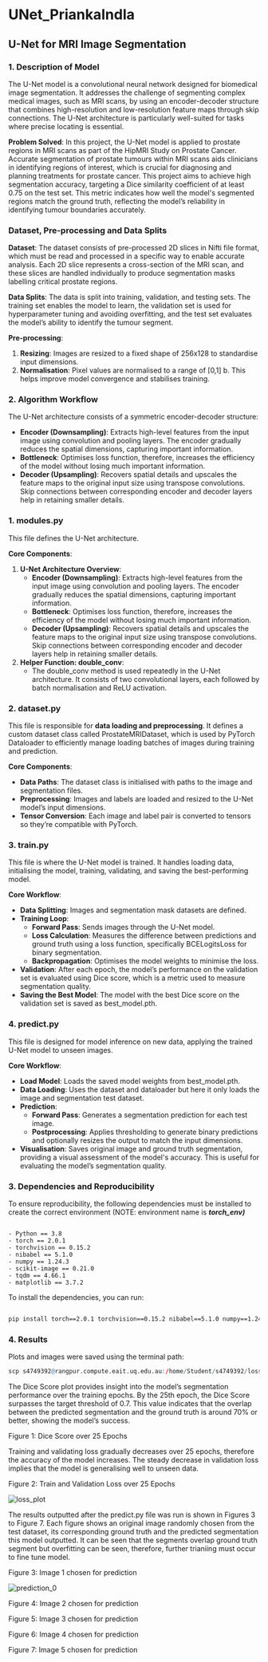 # UNet_PriankaIndla

## U-Net for MRI Image Segmentation

### 1.  Description of Model

The U-Net model is a convolutional neural network designed for biomedical image segmentation. It addresses the challenge of segmenting complex medical images, such as MRI scans, by using an encoder-decoder structure that combines high-resolution and low-resolution feature maps through skip connections. The U-Net architecture is particularly well-suited for tasks where precise locating is essential.

**Problem Solved**: In this project, the U-Net model is applied to prostate regions in MRI scans as part of the HipMRI Study on Prostate Cancer. Accurate segmentation of prostate tumours within MRI scans aids clinicians in identifying regions of interest, which is crucial for diagnosing and planning treatments for prostate cancer. This project aims to achieve high segmentation accuracy, targeting a Dice similarity coefficient of at least 0.75 on the test set. This metric indicates how well the model's segmented regions match the ground truth, reflecting the model’s reliability in identifying tumour boundaries accurately. 

### Dataset, Pre-processing and Data Splits

**Dataset**: The dataset consists of pre-processed 2D slices in Nifti file format, which must be read and processed in a specific way to enable accurate analysis. Each 2D slice represents a cross-section of the MRI scan, and these slices are handled individually to produce segmentation masks labelling critical prostate regions.

**Data Splits**:
The data is split into training, validation, and testing sets. The training set enables the model to learn, the validation set is used for hyperparameter tuning and avoiding overfitting, and the test set evaluates the model’s ability to identify the tumour segment.

**Pre-processing**:

1. **Resizing**: Images are resized to a fixed shape of 256x128 to standardise input dimensions.
2. **Normalisation**: Pixel values are normalised to a range of [0,1] b. This helps improve model convergence and stabilises training.

### 2. Algorithm Workflow

The U-Net architecture consists of a symmetric encoder-decoder structure:

- **Encoder (Downsampling)**: Extracts high-level features from the input image using convolution and pooling layers. The encoder gradually reduces the spatial dimensions, capturing important information.
- **Bottleneck**: Optimises loss function, therefore, increases the efficiency of the model without losing much important information.
- **Decoder (Upsampling)**: Recovers spatial details and upscales the feature maps to the original input size using transpose convolutions. Skip connections between corresponding encoder and decoder layers help in retaining smaller details.

### **1. modules.py**

This file defines the U-Net architecture.

**Core Components**:

1. **U-Net Architecture Overview**:
    - **Encoder (Downsampling)**: Extracts high-level features from the input image using convolution and pooling layers. The encoder gradually reduces the spatial dimensions, capturing important information.
    - **Bottleneck**: Optimises loss function, therefore, increases the efficiency of the model without losing much important information.
    - **Decoder (Upsampling)**: Recovers spatial details and upscales the feature maps to the original input size using transpose convolutions. Skip connections between corresponding encoder and decoder layers help in retaining smaller details.
2. **Helper Function: double_conv**:
    - The double_conv method is used repeatedly in the U-Net architecture. It consists of two convolutional layers, each followed by batch normalisation and ReLU activation.

### 2. dataset.py

This file is responsible for **data loading and preprocessing**. It defines a custom dataset class called ProstateMRIDataset, which is used by PyTorch Dataloader to efficiently manage loading batches of images during training and prediction.

**Core Components**:

- **Data Paths**: The dataset class is initialised with paths to the image and segmentation files.
- **Preprocessing**: Images and labels are loaded and resized to the U-Net model’s input dimensions.
- **Tensor Conversion**: Each image and label pair is converted to tensors so they’re compatible with PyTorch.

### 3. train.py

This file is where the U-Net model is trained. It handles loading data, initialising the model, training, validating, and saving the best-performing model.

**Core Workflow**:

- **Data Splitting**: Images and segmentation mask datasets are defined.
- **Training Loop**:
    - **Forward Pass**: Sends images through the U-Net model.
    - **Loss Calculation**: Measures the difference between predictions and ground truth using a loss function, specifically BCELogitsLoss for binary segmentation.
    - **Backpropagation**: Optimises the model weights to minimise the loss.
- **Validation**: After each epoch, the model’s performance on the validation set is evaluated using Dice score, which is a metric used to measure segmentation quality.
- **Saving the Best Model**: The model with the best Dice score on the validation set is saved as best_model.pth.

### 4. predict.py

This file is designed for model inference on new data, applying the trained U-Net model to unseen images.

**Core Workflow**:

- **Load Model**: Loads the saved model weights from best_model.pth.
- **Data Loading**: Uses the dataset and dataloader but here it only loads the image and segmentation test dataset.
- **Prediction**:
    - **Forward Pass**: Generates a segmentation prediction for each test image.
    - **Postprocessing**: Applies thresholding to generate binary predictions and optionally resizes the output to match the input dimensions.
- **Visualisation**: Saves original image and ground truth segmentation, providing a visual assessment of the model's accuracy. This is useful for evaluating the model’s segmentation quality.

### 3. Dependencies and Reproducibility

To ensure reproducibility, the following dependencies must be installed to create the correct environment (NOTE: environment name is ***torch_env)***

```

- Python == 3.8
- torch == 2.0.1
- torchvision == 0.15.2
- nibabel == 5.1.0
- numpy == 1.24.3
- scikit-image == 0.21.0
- tqdm == 4.66.1
- matplotlib == 3.7.2

```

To install the dependencies, you can run:

```bash

pip install torch==2.0.1 torchvision==0.15.2 nibabel==5.1.0 numpy==1.24.3 scikit-image==0.21.0 tqdm==4.66.1 matplotlib==3.7.2

```

### 4. Results

Plots and images were saved using the terminal path:

```r
scp s4749392@rangpur.compute.eait.uq.edu.au:/home/Student/s4749392/loss_plot.png ~/Desktop/

```
The Dice Score plot provides insight into the model’s segmentation performance over the training epochs. By the 25th epoch, the Dice Score surpasses the target threshold of 0.7. This value indicates that the overlap between the predicted segmentation and the ground truth is around 70% or better, showing the model’s success.

Figure 1: Dice Score over 25 Epochs



Training and validating loss gradually decreases over 25 epochs, therefore the accuracy of the model increases. The steady decrease in validation loss implies that the model is generalising well to unseen data.

Figure 2: Train and Validation Loss over 25 Epochs

![loss_plot](https://github.com/user-attachments/assets/958820c0-c23d-4bbe-9d46-326b868f7613)


The results outputted after the predict.py file was run is shown in Figures 3 to Figure 7. Each figure shows an original image randomly chosen from the test dataset, its corresponding ground truth and the predicted segmentation this model outputted. It can be seen that the segments overlap ground truth segment but overfitting can be seen, therefore, further trianiing must occur to fine tune model.

Figure 3: Image 1 chosen for prediction

![prediction_0](https://github.com/user-attachments/assets/049205b6-8b7e-4170-9a15-c52ada49cc04)


Figure 4: Image 2 chosen for prediction



Figure 5: Image 3 chosen for prediction



Figure 6: Image 4 chosen for prediction



Figure 7: Image 5 chosen for prediction

